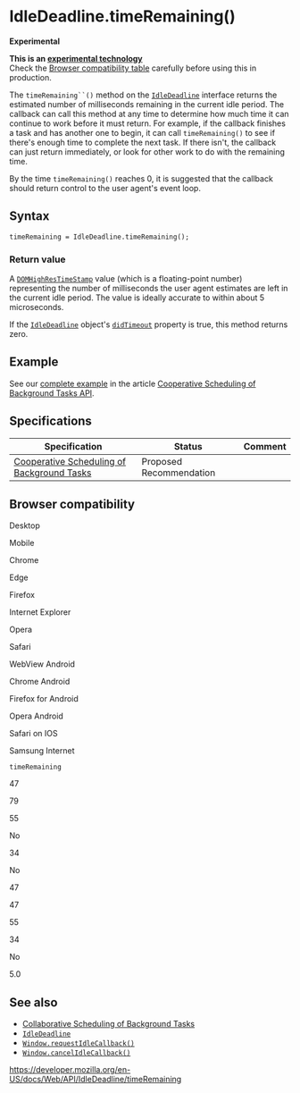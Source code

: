 # IdleDeadline.timeRemaining()

**Experimental**

**This is an [experimental technology](https://developer.mozilla.org/en-US/docs/MDN/Guidelines/Conventions_definitions#experimental)**  
Check the [Browser compatibility table](#browser_compatibility) carefully before using this in production.

The ` timeRemaining``() ` method on the [`IdleDeadline`](../idledeadline) interface returns the estimated number of milliseconds remaining in the current idle period. The callback can call this method at any time to determine how much time it can continue to work before it must return. For example, if the callback finishes a task and has another one to begin, it can call `timeRemaining()` to see if there's enough time to complete the next task. If there isn't, the callback can just return immediately, or look for other work to do with the remaining time.

By the time `timeRemaining()` reaches 0, it is suggested that the callback should return control to the user agent's event loop.

## Syntax

    timeRemaining = IdleDeadline.timeRemaining();

### Return value

A [`DOMHighResTimeStamp`](../domhighrestimestamp) value (which is a floating-point number) representing the number of milliseconds the user agent estimates are left in the current idle period. The value is ideally accurate to within about 5 microseconds.

If the [`IdleDeadline`](../idledeadline) object's [`didTimeout`](didtimeout) property is true, this method returns zero.

## Example

See our [complete example](../background_tasks_api#example) in the article [Cooperative Scheduling of Background Tasks API](../background_tasks_api).

## Specifications

<table><thead><tr class="header"><th>Specification</th><th>Status</th><th>Comment</th></tr></thead><tbody><tr class="odd"><td><a href="https://www.w3.org/TR/requestidlecallback/">Cooperative Scheduling of Background Tasks</a></td><td><span class="spec-pr">Proposed Recommendation</span></td><td></td></tr></tbody></table>

## Browser compatibility

Desktop

Mobile

Chrome

Edge

Firefox

Internet Explorer

Opera

Safari

WebView Android

Chrome Android

Firefox for Android

Opera Android

Safari on IOS

Samsung Internet

`timeRemaining`

47

79

55

No

34

No

47

47

55

34

No

5.0

## See also

- [Collaborative Scheduling of Background Tasks](../background_tasks_api)
- [`IdleDeadline`](../idledeadline)
- [`Window.requestIdleCallback()`](../window/requestidlecallback)
- [`Window.cancelIdleCallback()`](../window/cancelidlecallback)

<a href="https://developer.mozilla.org/en-US/docs/Web/API/IdleDeadline/timeRemaining" class="_attribution-link">https://developer.mozilla.org/en-US/docs/Web/API/IdleDeadline/timeRemaining</a>
